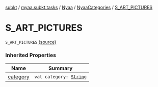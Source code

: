 [subkt](../../../index.md) / [myaa.subkt.tasks](../../index.md) / [Nyaa](../index.md) / [NyaaCategories](index.md) / [S_ART_PICTURES](./-s_-a-r-t_-p-i-c-t-u-r-e-s.md)

# S_ART_PICTURES

`S_ART_PICTURES` [(source)](https://github.com/Myaamori/SubKt/blob/master/src/main/kotlin/myaa/subkt/tasks/tasks.kt#L782)

### Inherited Properties

| Name | Summary |
|---|---|
| [category](category.md) | `val category: `[`String`](https://kotlinlang.org/api/latest/jvm/stdlib/kotlin/-string/index.html) |
